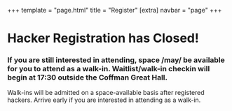 +++
template = "page.html"
title = "Register"
[extra]
navbar = "page"
+++

# Hacker Registration has Closed!

### If you are still interested in attending, space /may/ be available for you to attend as a walk-in. Waitlist/walk-in checkin will begin at 17:30 outside the Coffman Great Hall.

Walk-ins will be admitted on a space-available basis after registered hackers. Arrive early if you are interested in attending as a walk-in.
